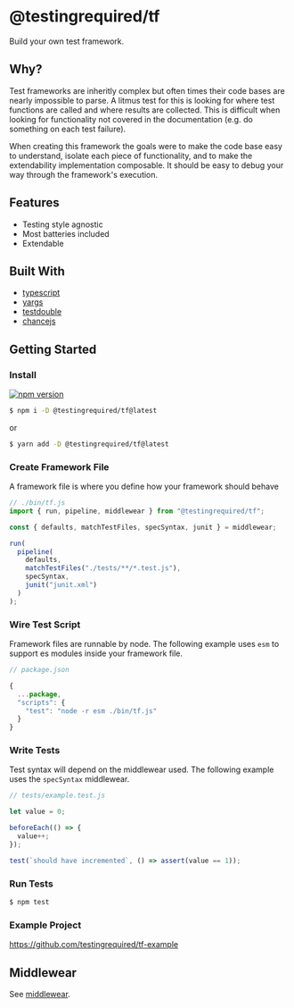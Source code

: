 # @testingrequired/tf

Build your own test framework.

## Why?

Test frameworks are inheritly complex but often times their code bases are nearly impossible to parse. A litmus test for this is looking for where test functions are called and where results are collected. This is difficult when looking for functionality not covered in the documentation (e.g. do something on each test failure).

When creating this framework the goals were to make the code base easy to understand, isolate each piece of functionality, and to make the extendability implementation composable. It should be easy to debug your way through the framework's execution.

## Features

- Testing style agnostic
- Most batteries included
- Extendable

## Built With

- [typescript](https://www.typescriptlang.org/)
- [yargs](https://github.com/yargs/yargs)
- [testdouble](https://github.com/testdouble/testdouble.js/)
- [chancejs](https://chancejs.com/)

## Getting Started

### Install

[![npm version](https://badge.fury.io/js/%40testingrequired%2Ftf.svg)](https://badge.fury.io/js/%40testingrequired%2Ftf)

```bash
$ npm i -D @testingrequired/tf@latest
```

or

```bash
$ yarn add -D @testingrequired/tf@latest
```

### Create Framework File

A framework file is where you define how your framework should behave

```javascript
// ./bin/tf.js
import { run, pipeline, middlewear } from "@testingrequired/tf";

const { defaults, matchTestFiles, specSyntax, junit } = middlewear;

run(
  pipeline(
    defaults,
    matchTestFiles("./tests/**/*.test.js"),
    specSyntax,
    junit("junit.xml")
  )
);
```

### Wire Test Script

Framework files are runnable by node. The following example uses `esm` to support es modules inside your framework file.

```javascript
// package.json

{
  ...package,
  "scripts": {
    "test": "node -r esm ./bin/tf.js"
  }
}
```

### Write Tests

Test syntax will depend on the middlewear used. The following example uses the `specSyntax` middlewear.

```javascript
// tests/example.test.js

let value = 0;

beforeEach(() => {
  value++;
});

test(`should have incremented`, () => assert(value == 1));
```

### Run Tests

```bash
$ npm test
```

### Example Project

https://github.com/testingrequired/tf-example

## Middlewear

See [middlewear](MIDDLEWEAR.md).
